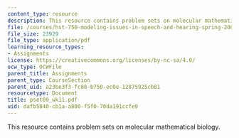 ```yaml
---
content_type: resource
description: This resource contains problem sets on molecular mathematical biology.
file: /courses/hst-750-modeling-issues-in-speech-and-hearing-spring-2006/dafb5840cb1aa800f5f070da191ccfe9_pset09_wk11.pdf
file_size: 23929
file_type: application/pdf
learning_resource_types:
- Assignments
license: https://creativecommons.org/licenses/by-nc-sa/4.0/
ocw_type: OCWFile
parent_title: Assignments
parent_type: CourseSection
parent_uid: a23be3f3-fc88-b750-ec0e-12875925cb81
resourcetype: Document
title: pset09_wk11.pdf
uid: dafb5840-cb1a-a800-f5f0-70da191ccfe9
---
```

This resource contains problem sets on molecular mathematical biology.